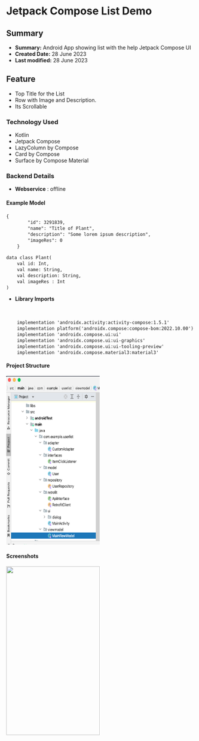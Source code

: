 

# Jetpack Compose List Demo
 

## Summary
- **Summary:**  Android App showing list with the help Jetpack Compose UI 
- **Created Date:** 28 June 2023
- **Last modified:** 28 June 2023 

## Feature
- Top Title for the List
- Row with Image and Description.
- Its Scrollable 



### Technology Used
- Kotlin
- Jetpack Compose
- LazyColumn by Compose
- Card by Compose
- Surface by Compose Material

### Backend Details

- **Webservice** : offline


#### Example Model


```
{
        "id": 3291839,
        "name": "Title of Plant",
        "description": "Some lorem ipsum description",
        "imageRes": 0
    }

```

```
data class Plant(
    val id: Int,
    val name: String,
    val description: String,
    val imageRes : Int
)
```

- **Library Imports**
  
```


    implementation 'androidx.activity:activity-compose:1.5.1'
    implementation platform('androidx.compose:compose-bom:2022.10.00')
    implementation 'androidx.compose.ui:ui'
    implementation 'androidx.compose.ui:ui-graphics'
    implementation 'androidx.compose.ui:ui-tooling-preview'
    implementation 'androidx.compose.material3:material3'

```


#### Project Structure



<img src="https://github.com/ganeshroman/User_List/blob/c0c8f88fa66d3e0b603f12a5c8577414ba55d06d/Screenshot%202023-06-28%20at%204.18.52%20PM.png" width="250" height="450">


#### Screenshots


<img src="https://github.com/ganeshroman/User_List/blob/6fc1f11e89713147eec613d967bd5bf35490fa8d/Screenshot_20230722_134811.png" width="250" height="450">










